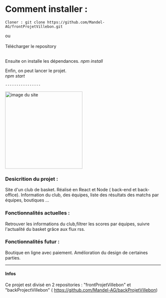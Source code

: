 <h1>Comment installer :</h1> 

	Cloner : git clone https://github.com/Mandel-AG/frontProjetVillebon.git
  
ou </br>
</br>
Télécharger le repository</strong>
	
</br>
Ensuite on installe les dépendances.
	<em>npm install </em>
  </br>
	
Enfin, on peut lancer le projet.</br>
	<em>npm start</em>
	

	
	----------------
	
	
<img src="https://agb-man-portfolio.netlify.app/static/media/cbbv.11e2b967.png" alt="image du site" width="250"/>
	
	


<h3>Desicrition du projet :</h3>

Site d'un club de basket.
Réalisé en React et Node ( back-end et back-office). 
Information du club, des équipes, liste des résultats des matchs par équipes, boutiques ...


<h3>Fonctionnalités actuelles :</h3>

Retrouver les informations du club,filtrer les scores par équipes, suivre l'actualité du basket grâce aux flux rss.

 
<h3>Fonctionnalités futur :</h3>

Boutique en ligne avec paiement.
Amélioration du design de certaines parties.

-----------

<h4>Infos</h4>

Ce projet est divisé en 2 repositories : "frontProjetVillebon" et "backProjectVillebon" ( https://github.com/Mandel-AG/backProjetVillebon)




